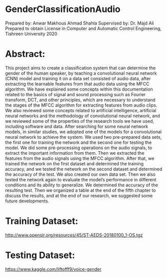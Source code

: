 # GenderClassificationAudio

Prepared by: 
Anwar Makhous  Ahmad Shahla
Supervised by:
Dr. Majd Ali
Prepared to obtain License in Computer and Automatic Control Engineering, Tishreen University 2020


# Abstract:

This project aims to create a classification system that can determine the gender of the
human speaker, by teaching a convolutional neural network (CNN) model and training it on a
data set consisted of audio data, after extracting the learnable features from that audio data
using the MFCC algorithm. We have explained some concepts within this documentation
related to the basics of signal and sound processing such as Fourier transform, DCT, and other
principles, which are necessary to understand the stages of the MFCC algorithm for extracting
features from audio clips. We also reviewed some concepts related to artificial intelligence,
artificial neural networks and the methodology of convolutional neural network, and we
reviewed some of the properties of the research tools we have used, including software and
data.
After searching for some neural network models, in similar studies, we adopted one of the
models for a convolutional neural network to achieve the system. We used two pre-prepared
data sets, the first one for training the network and the second one for testing the model. We
did some pre-processing operations on the audio signals, to extract the important information
from them. Then we extracted the features from the audio signals using the MFCC algorithm.
After that, we trained the network on the first dataset and determined the training accuracy,
and we tested the network on the second dataset and determined the accuracy of the test. We
also created our own data set. Then we also tested the network again to evaluate the model’s
performance in different conditions and its ability to generalize. We determined the accuracy
of the resulting test. Then we organized a table at the end of the fifth chapter to discuss the
results, and at the end of our research, we suggested some future developments.

# Training Dataset:
http://www.openslr.org/resources/45/ST-AEDS-20180100_1-OS.tgz

# Testing Dataset:
https://www.kaggle.com/liftofff9/voice-gender
